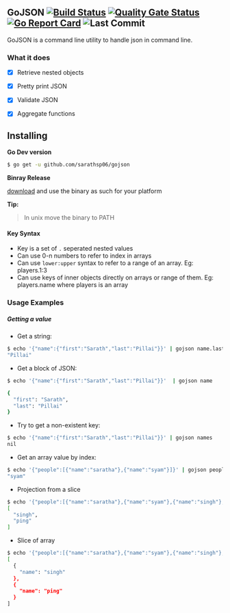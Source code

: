 ## GoJSON [![Build Status](https://travis-ci.org/sarathsp06/gojson.svg?branch=master)](https://travis-ci.org/sarathsp06/gojson)  [![Quality Gate Status](https://sonarcloud.io/api/project_badges/measure?project=sarathsp06_gojson&metric=alert_status)](https://sonarcloud.io/dashboard?id=sarathsp06_gojson) [![Go Report Card](https://goreportcard.com/badge/github.com/sarathsp06/gojson)](https://goreportcard.com/report/github.com/sarathsp06/gojson) ![Last Commit](https://img.shields.io/github/last-commit/sarathsp06/gojson.svg)
GoJSON is a command line utility to handle json in command line. 

### What it does

- [x] Retrieve nested objects
- [x] Pretty print JSON
- [x] Validate JSON
- [x] Aggregate functions


## Installing

**Go Dev version**

```sh
$ go get -u github.com/sarathsp06/gojson
```


**Binray Release**

[download](https://github.com/sarathsp06/gojson/releases) and use the binary as such for your platform


**Tip:**
> In unix move the binary to PATH


#### Key Syntax
* Key is a set of `.` seperated nested values
* Can use 0-n numbers to refer to index in arrays
* Can use `lower:upper` syntax to refer to a range of an array. Eg: players.1:3 
* Can use keys of inner objects directly on arrays or range of them. Eg:  players.name where players is an array

### Usage Examples

##### Getting a value 

* Get a string:

```sh
$ echo '{"name":{"first":"Sarath","last":"Pillai"}}' | gojson name.last
"Pillai"
```

* Get a block of JSON:

```sh
$ echo '{"name":{"first":"Sarath","last":"Pillai"}}'  | gojson name

{
  "first": "Sarath",
  "last": "Pillai"
}
```

* Try to get a non-existent key:

```sh
$ echo '{"name":{"first":"Sarath","last":"Pillai"}}' | gojson names
nil

```

* Get an array value by index:

```sh
$ echo '{"people":[{"name":"saratha"},{"name":"syam"}]}' | gojson people.1.name                                               
"syam"
```

* Projection from a slice

```sh
$ echo '{"people":[{"name":"saratha"},{"name":"syam"},{"name":"singh"},{"name":"ping"}]}' | gojson people.2:.name 
[
  "singh",
  "ping"
]
```

* Slice of array

```sh
$ echo '{"people":[{"name":"saratha"},{"name":"syam"},{"name":"singh"},{"name":"ping"}]}' | gojson people.2:5     
[
  {
    "name": "singh"
  },
  {
    "name": "ping"
  }
]
```
